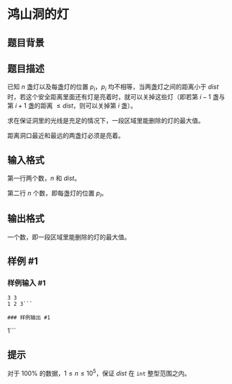 # 鸿山洞的灯

## 题目背景



## 题目描述

已知 $n$ 盏灯以及每盏灯的位置 $p_i$，$p_i$ 均不相等，当两盏灯之间的距离小于 $dist$ 时，若这个安全距离里面还有灯是亮着时，就可以关掉这些灯（即若第 $i-1$ 盏与第 $i+1$ 盏的距离 $\leq dist$，则可以关掉第 $i$ 盏）。

求在保证洞里的光线是充足的情况下，一段区域里能删除的灯的最大值。

距离洞口最近和最远的两盏灯必须是亮着。

## 输入格式

第一行两个数，$n$ 和 $dist$。

第二行 $n$ 个数，即每盏灯的位置 $p_i$。

## 输出格式

一个数，即一段区域里能删除的灯的最大值。

## 样例 #1

### 样例输入 #1
```
3 3
1 2 3```

### 样例输出 #1

```
1```

## 提示

对于 $100\%$ 的数据，$1\leq n\leq 10^5$，保证 $dist$ 在 `int` 整型范围之内。

